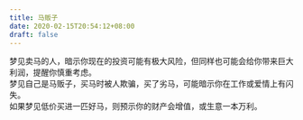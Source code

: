 ```yaml
---
title: 马贩子
date: 2020-02-15T20:54:12+08:00
draft: false
---
```


梦见卖马的人，暗示你现在的投资可能有极大风险，但同样也可能会给你带来巨大利润，提醒你慎重考虑。<br>
梦见自己是马贩子，买马时被人欺骗，买了劣马，可能暗示你在工作或爱情上有闪失。<br>
如果梦见低价买进一匹好马，则预示你的财产会增值，或生意一本万利。<br>
